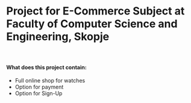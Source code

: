 <h1>
  <b>Project for E-Commerce Subject at Faculty of Computer Science and Engineering, Skopje</b>
</h1></br>


<h4>What does this project contain:</h4>
<ul> 
  <li>Full online shop for watches</li>
  <li>Option for payment</li>
  <li>Option for Sign-Up</li>
  </ul>
